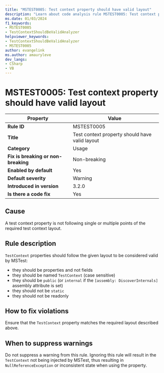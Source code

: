 ```yaml
---
title: "MSTEST0005: Test context property should have valid layout"
description: "Learn about code analysis rule MSTEST0005: Test context property should have valid layout"
ms.date: 01/03/2024
f1_keywords:
- MSTEST0005
- TestContextShouldBeValidAnalyzer
helpviewer_keywords:
- TestContextShouldBeValidAnalyzer
- MSTEST0005
author: evangelink
ms.author: amauryleve
dev_langs:
- CSharp
- VB
---
```

# MSTEST0005: Test context property should have valid layout

| Property                            | Value                                              |
|-------------------------------------|----------------------------------------------------|
| **Rule ID**                         | MSTEST0005                                         |
| **Title**                           | Test context property should have valid layout     |
| **Category**                        | Usage                                              |
| **Fix is breaking or non-breaking** | Non-breaking                                       |
| **Enabled by default**              | Yes                                                |
| **Default severity**                | Warning                                            |
| **Introduced in version**           | 3.2.0                                              |
| **Is there a code fix**             | Yes                                                |

## Cause

A test context property is not following single or multiple points of the required test context layout.

## Rule description

`TestContext` properties should follow the given layout to be considered valid by MSTest:

- they should be properties and not fields
- they should be named `TestContext` (case sensitive)
- they should be `public` (or `internal` if the `[assembly: DiscoverInternals]` assembly attribute is set)
- they should not be `static`
- they should not be readonly

## How to fix violations

Ensure that the `TestContext` property matches the required layout described above.

## When to suppress warnings

Do not suppress a warning from this rule. Ignoring this rule will result in the `TestContext` not being injected by MSTest, thus resulting in `NullReferenceException` or inconsistent state when using the property.
